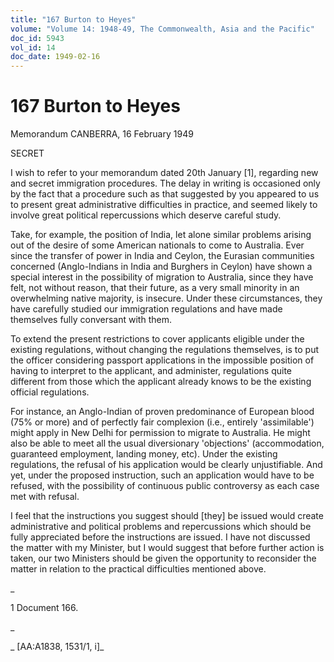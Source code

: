 ```yaml
---
title: "167 Burton to Heyes"
volume: "Volume 14: 1948-49, The Commonwealth, Asia and the Pacific"
doc_id: 5943
vol_id: 14
doc_date: 1949-02-16
---
```


# 167 Burton to Heyes

Memorandum CANBERRA, 16 February 1949

SECRET

I wish to refer to your memorandum dated 20th January [1], regarding new and secret immigration procedures. The delay in writing is occasioned only by the fact that a procedure such as that suggested by you appeared to us to present great administrative difficulties in practice, and seemed likely to involve great political repercussions which deserve careful study.

Take, for example, the position of India, let alone similar problems arising out of the desire of some American nationals to come to Australia. Ever since the transfer of power in India and Ceylon, the Eurasian communities concerned (Anglo-Indians in India and Burghers in Ceylon) have shown a special interest in the possibility of migration to Australia, since they have felt, not without reason, that their future, as a very small minority in an overwhelming native majority, is insecure. Under these circumstances, they have carefully studied our immigration regulations and have made themselves fully conversant with them.

To extend the present restrictions to cover applicants eligible under the existing regulations, without changing the regulations themselves, is to put the officer considering passport applications in the impossible position of having to interpret to the applicant, and administer, regulations quite different from those which the applicant already knows to be the existing official regulations.

For instance, an Anglo-Indian of proven predominance of European blood (75% or more) and of perfectly fair complexion (i.e., entirely 'assimilable') might apply in New Delhi for permission to migrate to Australia. He might also be able to meet all the usual diversionary 'objections' (accommodation, guaranteed employment, landing money, etc). Under the existing regulations, the refusal of his application would be clearly unjustifiable. And yet, under the proposed instruction, such an application would have to be refused, with the possibility of continuous public controversy as each case met with refusal.

I feel that the instructions you suggest should [they] be issued would create administrative and political problems and repercussions which should be fully appreciated before the instructions are issued. I have not discussed the matter with my Minister, but I would suggest that before further action is taken, our two Ministers should be given the opportunity to reconsider the matter in relation to the practical difficulties mentioned above.

_

1 Document 166.

_

_ [AA:A1838, 1531/1, i]_
